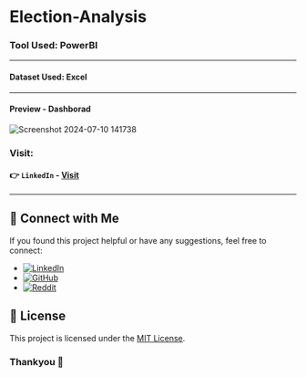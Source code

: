 # Election-Analysis

### Tool Used: PowerBI

---

#### Dataset Used: Excel 

---

#### Preview - Dashborad
![Screenshot 2024-07-10 141738](https://github.com/user-attachments/assets/3b461a09-79b7-4890-8b4b-edf141907677)

### Visit:

#### 👉  `LinkedIn` - [Visit](https://linkedin.com/in/anshmnsoni)

--- 

## 📢 Connect with Me
If you found this project helpful or have any suggestions, feel free to connect:

- [![LinkedIn](https://img.shields.io/badge/LinkedIn-anshmnsoni-0077B5.svg?logo=linkedin)](https://www.linkedin.com/in/anshmnsoni)  
- [![GitHub](https://img.shields.io/badge/GitHub-AnshMNSoni-181717.svg?logo=github)](https://github.com/AnshMNSoni)
- [![Reddit](https://img.shields.io/badge/Reddit-u/AnshMNSoni-FF4500.svg?logo=reddit)](https://www.reddit.com/user/AnshMNSoni)

## 📜 License
This project is licensed under the [MIT License](LICENSE).

### Thankyou 💫
